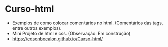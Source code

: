 # Curso-html
* Exemplos de como colocar comentários no html. (Comentários das tags, entre outros exemplos).
* Mini Projeto de html e css. (Observação: Em construção)
* https://edsonbocalon.github.io/Curso-html/ 
